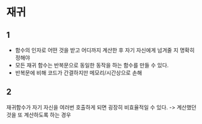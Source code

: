 # 재귀

## 1
- 함수의 인자로 어떤 것을 받고 
   어디까지 계산한 후 자기 자신에게 넘겨줄 지 명확히 정해야
- 모든 재귀 함수는 반복문으로 동일한 동작을 하는 함수를 만들 수 있다.
- 반복문에 비해 코드가 간결하지만 메모리/시간상으로 손해 

## 2
재귀함수가 자기 자신을 여러번 호출하게 되면 굉장히 비효율적일 수 있다. -> 계산했던 것을 또 계산하도록 하는 경우

